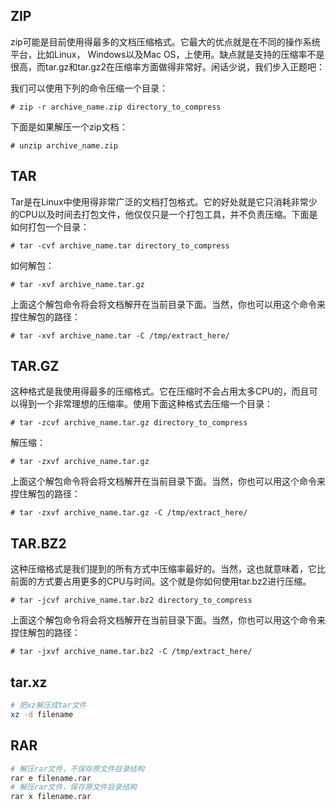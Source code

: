 ## ZIP

zip可能是目前使用得最多的文档压缩格式。它最大的优点就是在不同的操作系统平台，比如Linux， Windows以及Mac OS，上使用。缺点就是支持的压缩率不是很高，而tar.gz和tar.gz2在压缩率方面做得非常好。闲话少说，我们步入正题吧：

我们可以使用下列的命令压缩一个目录：

```
# zip -r archive_name.zip directory_to_compress
```

下面是如果解压一个zip文档：

```
# unzip archive_name.zip
```

## TAR

Tar是在Linux中使用得非常广泛的文档打包格式。它的好处就是它只消耗非常少的CPU以及时间去打包文件，他仅仅只是一个打包工具，并不负责压缩。下面是如何打包一个目录：

```
# tar -cvf archive_name.tar directory_to_compress
```

如何解包：

```
# tar -xvf archive_name.tar.gz
```

上面这个解包命令将会将文档解开在当前目录下面。当然，你也可以用这个命令来捏住解包的路径：

```
# tar -xvf archive_name.tar -C /tmp/extract_here/
```

## TAR.GZ

这种格式是我使用得最多的压缩格式。它在压缩时不会占用太多CPU的，而且可以得到一个非常理想的压缩率。使用下面这种格式去压缩一个目录：

```
# tar -zcvf archive_name.tar.gz directory_to_compress
```

解压缩：

```
# tar -zxvf archive_name.tar.gz
```

上面这个解包命令将会将文档解开在当前目录下面。当然，你也可以用这个命令来捏住解包的路径：

```
# tar -zxvf archive_name.tar.gz -C /tmp/extract_here/
```

## TAR.BZ2

这种压缩格式是我们提到的所有方式中压缩率最好的。当然，这也就意味着，它比前面的方式要占用更多的CPU与时间。这个就是你如何使用tar.bz2进行压缩。

```
# tar -jcvf archive_name.tar.bz2 directory_to_compress
```

上面这个解包命令将会将文档解开在当前目录下面。当然，你也可以用这个命令来捏住解包的路径：

```
# tar -jxvf archive_name.tar.bz2 -C /tmp/extract_here/
```
## tar.xz

```bash
# 把xz解压成tar文件
xz -d filename
```

## RAR

```bash
# 解压rar文件，不保存原文件目录结构
rar e filename.rar
# 解压rar文件，保存原文件目录结构
rar x filename.rar
```
